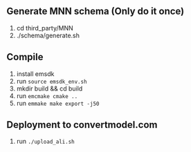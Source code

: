 ## Generate MNN schema (Only do it once)

1. cd third_party/MNN
2. ./schema/generate.sh

## Compile

1. install emsdk
2. run `source emsdk_env.sh`
3. mkdir build && cd build
4. run `emcmake cmake ..`
5. run `emmake make export -j50`

## Deployment to convertmodel.com

1. run `./upload_ali.sh`
